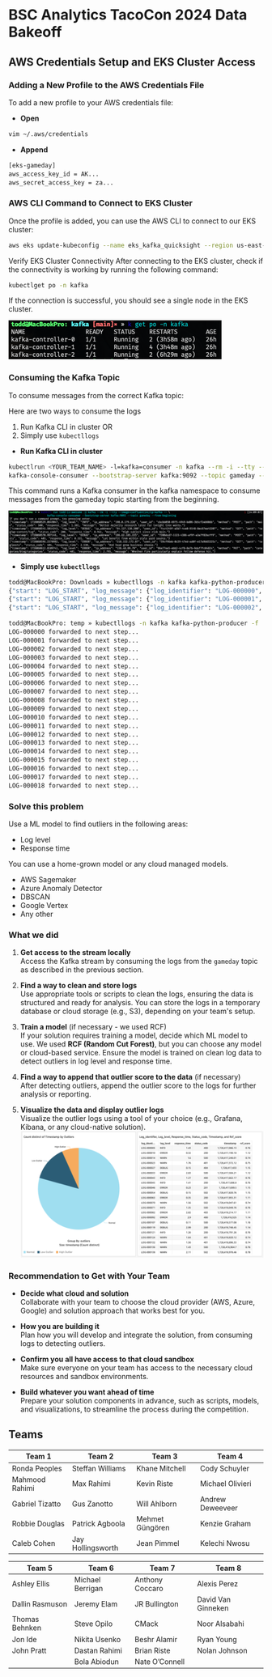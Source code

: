 # BSC Analytics TacoCon 2024 Data Bakeoff

## AWS Credentials Setup and EKS Cluster Access

### Adding a New Profile to the AWS Credentials File

To add a new profile to your AWS credentials file:
* **Open**
```bash
vim ~/.aws/credentials
```
* **Append**
```bash
[eks-gameday]
aws_access_key_id = AK...
aws_secret_access_key = za...
```

### AWS CLI Command to Connect to EKS Cluster

Once the profile is added, you can use the AWS CLI to connect to our EKS cluster:

```bash
aws eks update-kubeconfig --name eks_kafka_quicksight --region us-east-1 --profile eks-gameday
```

Verify EKS Cluster Connectivity
After connecting to the EKS cluster, check if the connectivity is working by running the following command:

```bash
kubectlget po -n kafka
```

If the connection is successful, you should see a single node in the EKS cluster.

![pods.png](images/pods.png)

### Consuming the Kafka Topic

To consume messages from the correct Kafka topic:

Here are two ways to consume the logs
1. Run Kafka CLI in cluster
OR
2. Simply use `kubectllogs`

* **Run Kafka CLI in cluster**

```bash
kubectlrun <YOUR_TEAM_NAME> -l=kafka=consumer -n kafka --rm -i --tty --image=confluentinc/cp-kafka -- \
kafka-console-consumer --bootstrap-server kafka:9092 --topic gameday --from-beginning
```

This command runs a Kafka consumer in the kafka namespace to consume messages from the gameday topic starting from the beginning.

![consumer.png](images/consumer.png)

* **Simply use `kubectllogs`**

```bash
todd@MacBookPro: Downloads » kubectllogs -n kafka kafka-python-producer -f
{"start": "LOG_START", "log_message": {"log_identifier": "LOG-000000", "timestamp": 1728565962.2251318, "log_level": "DEBUG", "ip_address": "152.142.140.53", "user_id": "e6158ec1-f8c5-4517-b4af-a3954637fcce", "method": "DELETE", "path": "wp-content/list", "status_code": 502, "response_time": 0.146, "message": "Seat west value able major."}, "stop": "LOG_END"}
{"start": "LOG_START", "log_message": {"log_identifier": "LOG-000001", "timestamp": 1728565965.3893456, "log_level": "INFO", "ip_address": "31.36.210.183", "user_id": "99f56822-ee5e-45e4-81c6-1eb4bffd734e", "method": "DELETE", "path": "app/wp-content/main", "status_code": 404, "response_time": 2.622, "message": "Few its light shoulder play."}, "stop": "LOG_END"}
{"start": "LOG_START", "log_message": {"log_identifier": "LOG-000002", "timestamp": 1728565986.2584338, "log_level": "ERROR", "ip_address": "116.206.152.219", "user_id": "b14234b4-a2c8-487f-935c-6f307f78d913", "method": "GET", "path": "search/blog", "status_code": 201, "response_time": 1.208, "message": "Available next stuff my network picture simple young."}, "stop": "LOG_END"}
```

```bash
todd@MacBookPro: temp » kubectllogs -n kafka kafka-python-producer -f | python3 forward.py
LOG-000000 forwarded to next step...
LOG-000001 forwarded to next step...
LOG-000002 forwarded to next step...
LOG-000003 forwarded to next step...
LOG-000004 forwarded to next step...
LOG-000005 forwarded to next step...
LOG-000006 forwarded to next step...
LOG-000007 forwarded to next step...
LOG-000008 forwarded to next step...
LOG-000009 forwarded to next step...
LOG-000010 forwarded to next step...
LOG-000011 forwarded to next step...
LOG-000012 forwarded to next step...
LOG-000013 forwarded to next step...
LOG-000014 forwarded to next step...
LOG-000015 forwarded to next step...
LOG-000016 forwarded to next step...
LOG-000017 forwarded to next step...
LOG-000018 forwarded to next step... 
```

### Solve this problem

Use a ML model to find outliers in the following areas:

* Log level
* Response time

You can use a home-grown model or any cloud managed models.

* AWS Sagemaker
* Azure Anomaly Detector
* DBSCAN
* Google Vertex
* Any other

### What we did

1. **Get access to the stream locally**  
   Access the Kafka stream by consuming the logs from the `gameday` topic as described in the previous section.

2. **Find a way to clean and store logs**  
   Use appropriate tools or scripts to clean the logs, ensuring the data is structured and ready for analysis. You can store the logs in a temporary database or cloud storage (e.g., S3), depending on your team's setup.

3. **Train a model** (if necessary - we used RCF)  
   If your solution requires training a model, decide which ML model to use. We used **RCF (Random Cut Forest)**, but you can choose any model or cloud-based service. Ensure the model is trained on clean log data to detect outliers in log level and response time.

4. **Find a way to append that outlier score to the data** (if necessary)  
   After detecting outliers, append the outlier score to the logs for further analysis or reporting.

5. **Visualize the data and display outlier logs**  
   Visualize the outlier logs using a tool of your choice (e.g., Grafana, Kibana, or any cloud-native solution).
![quicksight.png](images/quicksight.png)

### Recommendation to Get with Your Team

- **Decide what cloud and solution**  
   Collaborate with your team to choose the cloud provider (AWS, Azure, Google) and solution approach that works best for you.

- **How you are building it**  
   Plan how you will develop and integrate the solution, from consuming logs to detecting outliers.

- **Confirm you all have access to that cloud sandbox**  
   Make sure everyone on your team has access to the necessary cloud resources and sandbox environments.

- **Build whatever you want ahead of time**  
   Prepare your solution components in advance, such as scripts, models, and visualizations, to streamline the process during the competition.

## Teams
| **Team 1**      | **Team 2**        | **Team 3**      | **Team 4**        |
|-----------------|-------------------|-----------------|-------------------|
| Ronda Peoples   | Steffan Williams  | Khane Mitchell  | Cody Schuyler     |
| Mahmood Rahimi  | Max Rahimi        | Kevin Riste     | Michael Olivieri  |
| Gabriel Tizatto | Gus Zanotto       | Will Ahlborn    | Andrew Deweeveer  |
| Robbie Douglas  | Patrick Agboola   | Mehmet Güngören | Kenzie Graham     |
| Caleb Cohen     | Jay Hollingsworth | Jean Pimmel     | Kelechi Nwosu     |

| **Team 5**           | **Team 6**        | **Team 7**      | **Team 8**         |
|----------------------|-------------------|-----------------|--------------------|
| Ashley Ellis         | Michael Berrigan  | Anthony Coccaro | Alexis Perez       |
| Dallin Rasmuson      | Jeremy Elam       | JR Bullington   | David Van Ginneken |
| Thomas Behnken       | Steve Opilo       | CMack           | Noor Alsabahi      |
| Jon Ide              | Nikita Usenko     | Beshr Alamir    | Ryan Young         |
| John Pratt           | Dastan Rahimi     | Brian Riste     | Nolan Johnson      |
|                      | Bola Abiodun      | Nate O’Connell  |                    |
